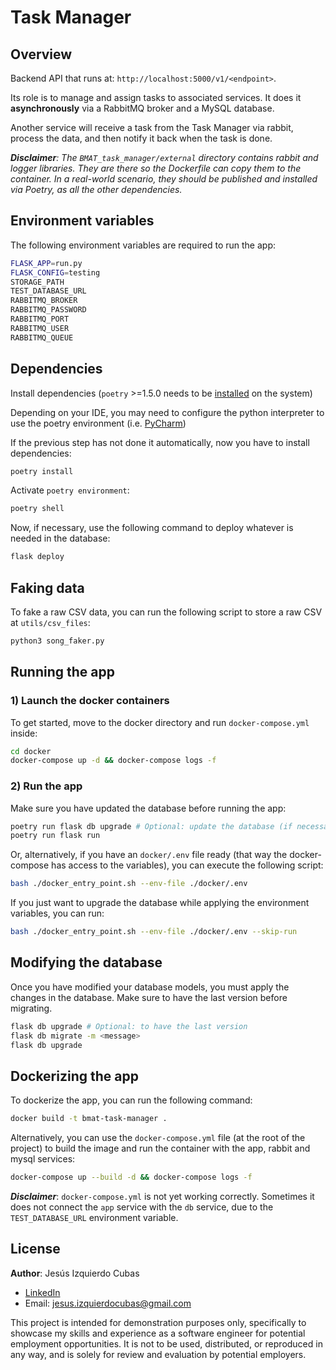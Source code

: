 # Task Manager

## Overview

Backend API that runs at: `http://localhost:5000/v1/<endpoint>`.

Its role is to manage and assign tasks to associated services. It does it **asynchronously** via a RabbitMQ broker and a MySQL database.

Another service will receive a task from the Task Manager via rabbit, process the data, and then notify it back when the task is done.

_**Disclaimer**: The `BMAT_task_manager/external` directory contains rabbit and logger libraries. They are there so the Dockerfile can copy them to the container. In a real-world scenario, they should be published and installed via Poetry, as all the other dependencies._

## Environment variables

The following environment variables are required to run the app:

```sh
FLASK_APP=run.py
FLASK_CONFIG=testing
STORAGE_PATH
TEST_DATABASE_URL
RABBITMQ_BROKER
RABBITMQ_PASSWORD
RABBITMQ_PORT
RABBITMQ_USER
RABBITMQ_QUEUE
```

## Dependencies

Install dependencies (`poetry` >=1.5.0 needs to be [installed](https://python-poetry.org/docs/#installing-with-the-official-installer) on the system)

Depending on your IDE, you may need to configure the python interpreter to use the poetry environment (i.e. [PyCharm](https://www.jetbrains.com/help/pycharm/poetry.html))

If the previous step has not done it automatically, now you have to install dependencies:

```sh
poetry install
```

Activate `poetry environment`:

```sh
poetry shell
```

Now, if necessary, use the following command to deploy whatever is needed in the database:

```sh
flask deploy
```

## Faking data

To fake a raw CSV data, you can run the following script to store a raw CSV at `utils/csv_files`:

```sh
python3 song_faker.py
```

## Running the app

### 1) Launch the docker containers

To get started, move to the docker directory and run `docker-compose.yml` inside:

```sh
cd docker
docker-compose up -d && docker-compose logs -f
```

### 2) Run the app

Make sure you have updated the database before running the app:

```sh
poetry run flask db upgrade # Optional: update the database (if necessary)
poetry run flask run
```

Or, alternatively, if you have an `docker/.env` file ready (that way the docker-compose has access to the variables), you can execute the following script:

```sh
bash ./docker_entry_point.sh --env-file ./docker/.env
```

If you just want to upgrade the database while applying the environment variables, you can run:

```sh
bash ./docker_entry_point.sh --env-file ./docker/.env --skip-run
```

## Modifying the database

Once you have modified your database models, you must apply the changes in the database. Make sure to have the last version before migrating.

```sh
flask db upgrade # Optional: to have the last version
flask db migrate -m <message>
flask db upgrade
```

## Dockerizing the app

To dockerize the app, you can run the following command:

```sh
docker build -t bmat-task-manager .
```

Alternatively, you can use the `docker-compose.yml` file (at the root of the project) to build the image and run the container with the app, rabbit and mysql services:

```sh
docker-compose up --build -d && docker-compose logs -f
```

_**Disclaimer**_: `docker-compose.yml` is not yet working correctly. Sometimes it
does not connect the `app` service with the `db` service, due to the `TEST_DATABASE_URL` environment variable.

## License

**Author**: Jesús Izquierdo Cubas

- [LinkedIn](https://www.linkedin.com/in/jesus-izquierdo-cubas/)
- Email: jesus.izquierdocubas@gmail.com

This project is intended for demonstration purposes only, specifically to showcase my skills and experience as a software engineer for potential employment opportunities. It is not to be used, distributed, or reproduced in any way, and is solely for review and evaluation by potential employers.
